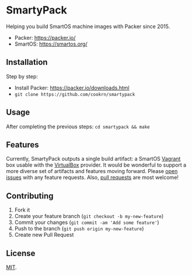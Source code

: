 SmartyPack
==========

Helping you build SmartOS machine images with Packer since 2015.

* Packer: https://packer.io/
* SmartOS: https://smartos.org/

## Installation

Step by step:

* Install Packer: https://packer.io/downloads.html
* `git clone https://github.com/cookrn/smartypack`

## Usage

After completing the previous steps: `cd smartypack && make`

## Features

Currently, SmartyPack outputs a single build artifact: a SmartOS
[Vagrant](https://www.vagrantup.com/) box usable with the
[VirtualBox](https://www.virtualbox.org/) provider. It would be wonderful to support
a more diverse set of artifacts and features moving forward. Please
[open issues](https://github.com/cookrn/smartypack/issues/new) with any feature
requests. Also, [pull requests](https://github.com/cookrn/smartypack/blob/master/README.md#contributing)
are most welcome!

## Contributing

1. Fork it
2. Create your feature branch (`git checkout -b my-new-feature`)
3. Commit your changes (`git commit -am 'Add some feature'`)
4. Push to the branch (`git push origin my-new-feature`)
5. Create new Pull Request

## License

[MIT](https://github.com/cookrn/smartypack/tree/master/License.txt).
